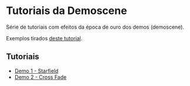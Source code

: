 # Tutoriais da Demoscene

Série de tutoriais com efeitos da época de ouro dos demos (demoscene).

Exemplos tirados [deste tutorial](https://www.flipcode.com/archives/The_Art_of_Demomaking-Issue_02_Introduction_To_Computer_Graphics.shtml).

## Tutoriais

* [Demo 1 - Starfield](demo-1/)
* [Demo 2 - Cross Fade](demo-2/)

